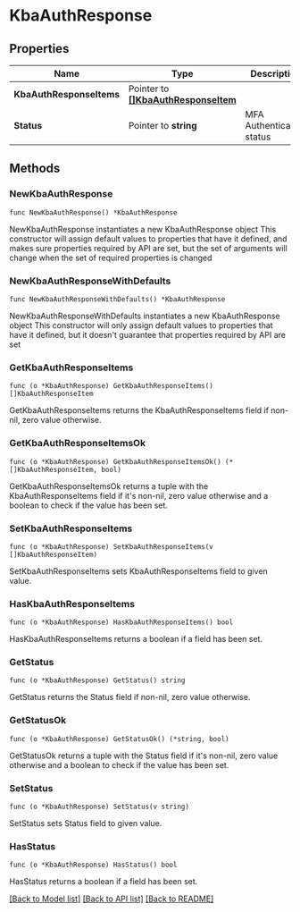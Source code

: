 # KbaAuthResponse

## Properties

Name | Type | Description | Notes
------------ | ------------- | ------------- | -------------
**KbaAuthResponseItems** | Pointer to [**[]KbaAuthResponseItem**](KbaAuthResponseItem.md) |  | [optional] 
**Status** | Pointer to **string** | MFA Authentication status | [optional] 

## Methods

### NewKbaAuthResponse

`func NewKbaAuthResponse() *KbaAuthResponse`

NewKbaAuthResponse instantiates a new KbaAuthResponse object
This constructor will assign default values to properties that have it defined,
and makes sure properties required by API are set, but the set of arguments
will change when the set of required properties is changed

### NewKbaAuthResponseWithDefaults

`func NewKbaAuthResponseWithDefaults() *KbaAuthResponse`

NewKbaAuthResponseWithDefaults instantiates a new KbaAuthResponse object
This constructor will only assign default values to properties that have it defined,
but it doesn't guarantee that properties required by API are set

### GetKbaAuthResponseItems

`func (o *KbaAuthResponse) GetKbaAuthResponseItems() []KbaAuthResponseItem`

GetKbaAuthResponseItems returns the KbaAuthResponseItems field if non-nil, zero value otherwise.

### GetKbaAuthResponseItemsOk

`func (o *KbaAuthResponse) GetKbaAuthResponseItemsOk() (*[]KbaAuthResponseItem, bool)`

GetKbaAuthResponseItemsOk returns a tuple with the KbaAuthResponseItems field if it's non-nil, zero value otherwise
and a boolean to check if the value has been set.

### SetKbaAuthResponseItems

`func (o *KbaAuthResponse) SetKbaAuthResponseItems(v []KbaAuthResponseItem)`

SetKbaAuthResponseItems sets KbaAuthResponseItems field to given value.

### HasKbaAuthResponseItems

`func (o *KbaAuthResponse) HasKbaAuthResponseItems() bool`

HasKbaAuthResponseItems returns a boolean if a field has been set.

### GetStatus

`func (o *KbaAuthResponse) GetStatus() string`

GetStatus returns the Status field if non-nil, zero value otherwise.

### GetStatusOk

`func (o *KbaAuthResponse) GetStatusOk() (*string, bool)`

GetStatusOk returns a tuple with the Status field if it's non-nil, zero value otherwise
and a boolean to check if the value has been set.

### SetStatus

`func (o *KbaAuthResponse) SetStatus(v string)`

SetStatus sets Status field to given value.

### HasStatus

`func (o *KbaAuthResponse) HasStatus() bool`

HasStatus returns a boolean if a field has been set.


[[Back to Model list]](../README.md#documentation-for-models) [[Back to API list]](../README.md#documentation-for-api-endpoints) [[Back to README]](../README.md)


